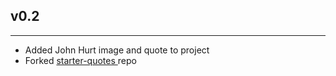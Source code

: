 ## v0.2
-----

* Added John Hurt image and quote to project
* Forked [starter-quotes ](https://github.com/jedi-academy/starter-quotes) repo
